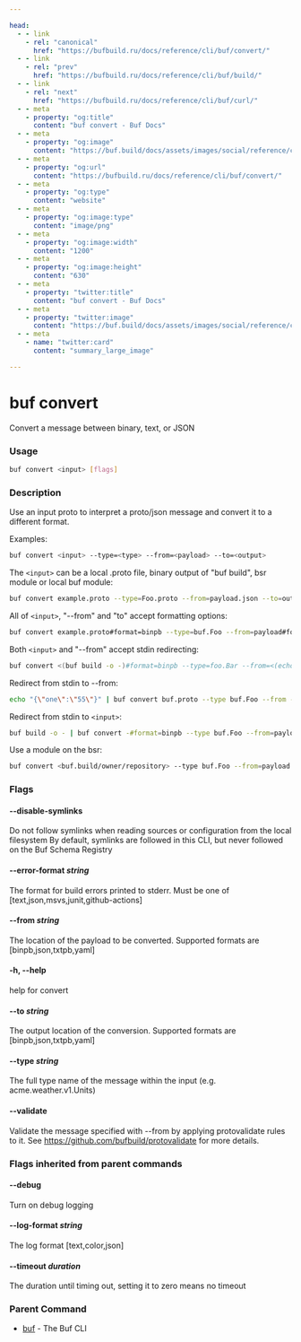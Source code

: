 ```yaml
---

head:
  - - link
    - rel: "canonical"
      href: "https://bufbuild.ru/docs/reference/cli/buf/convert/"
  - - link
    - rel: "prev"
      href: "https://bufbuild.ru/docs/reference/cli/buf/build/"
  - - link
    - rel: "next"
      href: "https://bufbuild.ru/docs/reference/cli/buf/curl/"
  - - meta
    - property: "og:title"
      content: "buf convert - Buf Docs"
  - - meta
    - property: "og:image"
      content: "https://buf.build/docs/assets/images/social/reference/cli/buf/convert.png"
  - - meta
    - property: "og:url"
      content: "https://bufbuild.ru/docs/reference/cli/buf/convert/"
  - - meta
    - property: "og:type"
      content: "website"
  - - meta
    - property: "og:image:type"
      content: "image/png"
  - - meta
    - property: "og:image:width"
      content: "1200"
  - - meta
    - property: "og:image:height"
      content: "630"
  - - meta
    - property: "twitter:title"
      content: "buf convert - Buf Docs"
  - - meta
    - property: "twitter:image"
      content: "https://buf.build/docs/assets/images/social/reference/cli/buf/convert.png"
  - - meta
    - name: "twitter:card"
      content: "summary_large_image"

---
```


# buf convert

Convert a message between binary, text, or JSON

### Usage

```sh
buf convert <input> [flags]
```

### Description

Use an input proto to interpret a proto/json message and convert it to a different format.

Examples:

```sh
buf convert <input> --type=<type> --from=<payload> --to=<output>
```

The `<input>` can be a local .proto file, binary output of "buf build", bsr module or local buf module:

```sh
buf convert example.proto --type=Foo.proto --from=payload.json --to=output.binpb
```

All of `<input>`, "--from" and "to" accept formatting options:

```sh
buf convert example.proto#format=binpb --type=buf.Foo --from=payload#format=json --to=out#format=json
```

Both `<input>` and "--from" accept stdin redirecting:

```sh
buf convert <(buf build -o -)#format=binpb --type=foo.Bar --from=<(echo "{\"one\":\"55\"}")#format=json
```

Redirect from stdin to --from:

```sh
echo "{\"one\":\"55\"}" | buf convert buf.proto --type buf.Foo --from -#format=json
```

Redirect from stdin to `<input>`:

```sh
buf build -o - | buf convert -#format=binpb --type buf.Foo --from=payload.json
```

Use a module on the bsr:

```sh
buf convert <buf.build/owner/repository> --type buf.Foo --from=payload.json
```

### Flags

#### \--disable-symlinks

Do not follow symlinks when reading sources or configuration from the local filesystem By default, symlinks are followed in this CLI, but never followed on the Buf Schema Registry

#### \--error-format _string_

The format for build errors printed to stderr. Must be one of \[text,json,msvs,junit,github-actions\]

#### \--from _string_

The location of the payload to be converted. Supported formats are \[binpb,json,txtpb,yaml\]

#### \-h, --help

help for convert

#### \--to _string_

The output location of the conversion. Supported formats are \[binpb,json,txtpb,yaml\]

#### \--type _string_

The full type name of the message within the input (e.g. acme.weather.v1.Units)

#### \--validate

Validate the message specified with --from by applying protovalidate rules to it. See https://github.com/bufbuild/protovalidate for more details.

### Flags inherited from parent commands

#### \--debug

Turn on debug logging

#### \--log-format _string_

The log format \[text,color,json\]

#### \--timeout _duration_

The duration until timing out, setting it to zero means no timeout

### Parent Command

- [buf](../) - The Buf CLI

